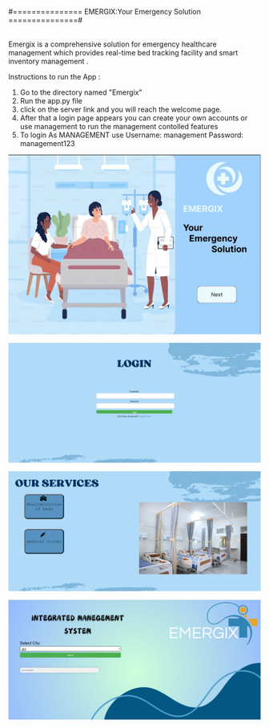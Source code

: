 #=============== EMERGIX:Your Emergency Solution ===============#

<br>Emergix is a comprehensive solution for emergency healthcare management which provides real-time bed tracking facility and smart inventory management .

Instructions to run the App :
1. Go to the directory named "Emergix"
2. Run the app.py file
3. click on the server link and you will reach the welcome page.
4. After that a login page appears you can create your own accounts or use management to run the management contolled features
5. To login As MANAGEMENT use Username: management Password: management123


![image alt](https://github.com/bhaVana0211/EMERGIX-Your-Emergency-Solution/blob/b3b74eddbee77bb13a2520fa00f1dec06277f0df/E1.jpg)

![image alt](https://github.com/bhaVana0211/EMERGIX-Your-Emergency-Solution/blob/ba8410dd518427a44077a000067027ad27bc0256/Screenshot%202025-03-17%20151046.png)

![image alt](https://github.com/bhaVana0211/EMERGIX-Your-Emergency-Solution/blob/ba8410dd518427a44077a000067027ad27bc0256/Screenshot%202025-03-17%20151118.png)

![image alt](https://github.com/bhaVana0211/EMERGIX-Your-Emergency-Solution/blob/ba8410dd518427a44077a000067027ad27bc0256/Screenshot%202025-03-17%20151141.png)
